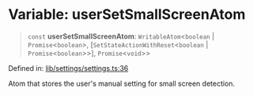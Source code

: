 # Variable: userSetSmallScreenAtom

> `const` **userSetSmallScreenAtom**: `WritableAtom`\<`boolean` \| `Promise`\<`boolean`\>, \[`SetStateActionWithReset`\<`boolean` \| `Promise`\<`boolean`\>\>\], `Promise`\<`void`\>\>

Defined in: [lib/settings/settings.ts:36](https://github.com/aldesgroup/goaldn/blob/6a7943d02984b1a6b41d76a3a483a1484b644076/lib/settings/settings.ts#L36)

Atom that stores the user's manual setting for small screen detection.
